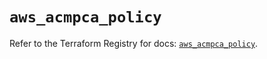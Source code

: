 # `aws_acmpca_policy`

Refer to the Terraform Registry for docs: [`aws_acmpca_policy`](https://registry.terraform.io/providers/hashicorp/aws/5.76.0/docs/resources/acmpca_policy).
